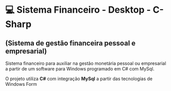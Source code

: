 # 💻 Sistema Financeiro - Desktop - C-Sharp
## (Sistema de gestão financeira pessoal e empresarial)

Sistema financeiro para auxiliar na gestão monetária pessoal ou empresarial a partir de um software para Windows programado em C# com MySql.

O projeto utiliza **C#** com integração **MySql** a partir das tecnologias de Windows Form

